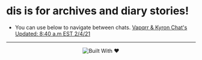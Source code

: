 # dis is for archives and diary stories!
* You can use below to navigate between chats.
<a href="chats/vap-kyron.html">Vapqrr & Kyron Chat's Updated: 8:40 a.m EST 2/4/21</a>









<hr>
<div align="center">
<img src="https://img.shields.io/badge/Built%20With-%20%E2%9D%A4%20-red" alt="Built With ❤ ">
</div>
